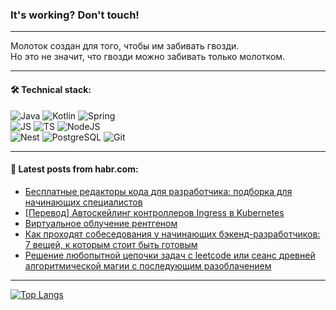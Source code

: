 ### It's working? Don't touch!

---
Молоток создан для того, чтобы им забивать гвозди. <br>
Но это не значит, что гвозди можно забивать только молотком.

---

#### 🛠️ Technical stack:

![Java](https://img.shields.io/badge/Java-informational?logo=Oracle&style=flat&logoColor=white&color=FF4500)
![Kotlin](https://img.shields.io/badge/Kotlin-informational?logo=Kotlin&style=flat&logoColor=white&color=774D97)
![Spring](https://img.shields.io/badge/SpringBoot-informational?logo=SpringBoot&style=flat&logoColor=white&color=6DB33F) <br>
![JS](https://img.shields.io/badge/JS-informational?logo=javaScript&style=flat&logoColor=black&color=F7Df1E)
![TS](https://img.shields.io/badge/TypeScript-informational?logo=typeScript&style=flat&logoColor=black&color=0667A8)
![NodeJS](https://img.shields.io/badge/NodeJS-informational?logo=node.js&style=flat&logoColor=white&color=70A760) <br>
![Nest](https://img.shields.io/badge/NestJS-informational?logo=NestJS&style=flat&logoColor=white&color=E0234E)
![PostgreSQL](https://img.shields.io/badge/PostgreSQL-informational?logo=PostgreSQL&style=flat&logoColor=white&color=DAA520)
![Git](https://img.shields.io/badge/Git-informational?logo=git&style=flat&logoColor=white&color=778899)

___

#### 💬 Latest posts from habr.com:

<!-- BLOG-POST-LIST:START -->
- [Бесплатные редакторы кода для разработчика: подборка для начинающих специалистов](https://habr.com/ru/companies/ru_mts/articles/764536/?utm_source=habrahabr&utm_medium=rss&utm_campaign=764536)
- [[Перевод] Автоскейлинг контроллеров Ingress в Kubernetes](https://habr.com/ru/companies/slurm/articles/764740/?utm_source=habrahabr&utm_medium=rss&utm_campaign=764740)
- [Виртуальное облучение рентгеном](https://habr.com/ru/companies/smartengines/articles/764246/?utm_source=habrahabr&utm_medium=rss&utm_campaign=764246)
- [Как проходят собеседования у начинающих бэкенд-разработчиков: 7 вещей, к которым стоит быть готовым](https://habr.com/ru/companies/yandex_praktikum/articles/764176/?utm_source=habrahabr&utm_medium=rss&utm_campaign=764176)
- [Решение любопытной цепочки задач c leetcode или сеанс древней алгоритмической магии с последующим разоблачением](https://habr.com/ru/articles/764718/?utm_source=habrahabr&utm_medium=rss&utm_campaign=764718)
<!-- BLOG-POST-LIST:END -->

---
[![Top Langs](https://github-readme-stats-git-master-advtsetting-gmailcom.vercel.app/api/top-langs/?username=zloylis&langs_count=10&hide_title=false&title_color=e6edf3&size_weight=0.5&count_weight=0.5&layout=compact&hide_border=true&theme=dracula)](https://github.com/zloylis)

<!-- ![GitHub stats](https://github-readme-stats-git-master-advtsetting-gmailcom.vercel.app/api?username=zloylis&show_icons=true&hide_border=true&theme=dracula&hide_title=true&include_all_commits=true&count_private=true&hide=contribs&hide_rank=true) -->

